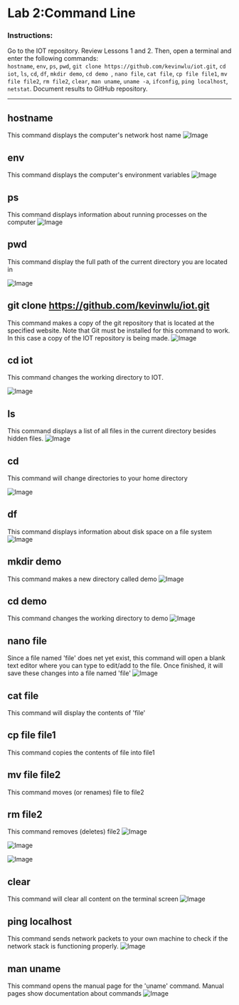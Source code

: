 # Lab 2:Command Line
### Instructions:
Go to the IOT repository. Review Lessons 1 and 2. Then, open a terminal and enter the following commands:</br>
`hostname`, 
`env`, 
`ps`, 
`pwd`, 
`git clone https://github.com/kevinwlu/iot.git`, 
`cd iot`, 
`ls`, 
`cd`, 
`df`, 
`mkdir demo`, 
`cd demo `, 
`nano file`, 
`cat file`, 
`cp file file1`, 
`mv file file2`, 
`rm file2`, 
`clear`, 
`man uname`, 
`uname -a`, 
`ifconfig`, 
`ping localhost`, 
`netstat`. 
Document results to GitHub repository.

---
## hostname
This command displays the computer's network host name
![Image](https://github.com/user-attachments/assets/d777f1d1-3a33-4e86-803e-8a1e75cba3b4)

## env
This command displays the computer's environment variables
![Image](https://github.com/user-attachments/assets/f84adf1c-85d5-4749-8512-502d95b512b6)

## ps
This command displays information about running processes on the computer
![Image](https://github.com/user-attachments/assets/bb90b61f-6da9-46f0-9f17-ba12e68c3020)

## pwd
This command display the full path of the current directory you are located in

![Image](https://github.com/user-attachments/assets/1fa2e96f-39ed-40e8-bc5a-a8a2a5ebc086)

## git clone https://github.com/kevinwlu/iot.git
This command makes a copy of the git repository that is located at the specified website. Note that Git must be installed for this command to work. 
In this case a copy of the IOT repository is being made.
![Image](https://github.com/user-attachments/assets/87838ae4-ca98-48e5-85e2-0f76a1d01d12)

## cd iot
This command changes the working directory to IOT. 

![Image](https://github.com/user-attachments/assets/1a767092-3f18-4306-903b-3731c53073b3)

## ls
This command displays a list of all files in the current directory besides hidden files. 
![Image](https://github.com/user-attachments/assets/57c24745-ece3-4342-91be-420c9a7cd558)

## cd
This command will change directories to your home directory 

![Image](https://github.com/user-attachments/assets/ea29c308-426d-403f-9e36-e1fcad1297c8)

## df
This command displays information about disk space on a file system
![Image](https://github.com/user-attachments/assets/14732598-95f4-4e3e-b587-c0c7272afec3)

## mkdir demo
This command makes a new directory called demo
![Image](https://github.com/user-attachments/assets/b6a107d3-fca4-4e22-a438-8efe1c953db4)

## cd demo
This command changes the working directory to demo
![Image](https://github.com/user-attachments/assets/ff65a451-cc5f-4dff-b59c-9f85e7a4cea3)

## nano file
Since a file named 'file' does net yet exist, this command will open a blank text editor where you can type to edit/add to the file. Once finished, it will save these changes into a file named 'file'
![Image](https://github.com/user-attachments/assets/3a8e566d-1ab6-47ab-9b72-dddbb214412a)

## cat file
This command will display the contents of 'file'
## cp file file1
This command copies the contents of file into file1
## mv file file2
This command moves (or renames) file to file2
## rm file2
This command removes (deletes) file2
![Image](https://github.com/user-attachments/assets/af1190c7-96a1-4592-b83c-773aa9728e85)


![Image](https://github.com/user-attachments/assets/0baf8497-e6a8-4c61-8e62-ad478678a53a)


![Image](https://github.com/user-attachments/assets/05c3566b-d2d6-4400-9dd1-f74f4995ea7e)

## clear
This command will clear all content on the terminal screen
![Image](https://github.com/user-attachments/assets/327024ef-3a16-4e75-86fb-0d235e3a1114)

## ping localhost
This command sends network packets to your own machine to check if the network stack is functioning properly.
![Image](https://github.com/user-attachments/assets/c4095311-6ec3-4bb7-89eb-e87d4f053d29)

## man uname
This command opens the manual page for the 'uname' command. Manual pages show documentation about commands
![Image](https://github.com/user-attachments/assets/64c18179-2a10-4af9-8f8f-0c6274d7de08)
